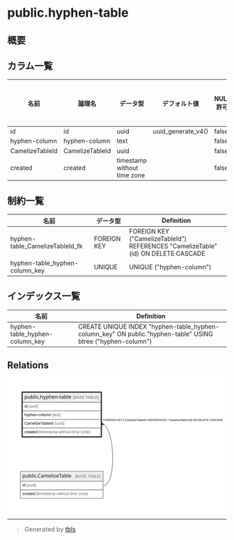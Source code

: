 # public.hyphen-table

## 概要

## カラム一覧

| 名前 | 論理名 | データ型 | デフォルト値 | NULL許可 | 子テーブル | 親テーブル | コメント |
| ---- | ------ | -------- | ------------ | -------- | ---------- | ---------- | -------- |
| id | id | uuid | uuid_generate_v4() | false |  |  |  |
| hyphen-column | hyphen-column | text |  | false |  |  |  |
| CamelizeTableId | CamelizeTableId | uuid |  | false |  | [public.CamelizeTable](public.CamelizeTable.md) |  |
| created | created | timestamp without time zone |  | false |  |  |  |

## 制約一覧

| 名前 | データ型 | Definition |
| ---- | ---- | ---------- |
| hyphen-table_CamelizeTableId_fk | FOREIGN KEY | FOREIGN KEY ("CamelizeTableId") REFERENCES "CamelizeTable"(id) ON DELETE CASCADE |
| hyphen-table_hyphen-column_key | UNIQUE | UNIQUE ("hyphen-column") |

## インデックス一覧

| 名前 | Definition |
| ---- | ---------- |
| hyphen-table_hyphen-column_key | CREATE UNIQUE INDEX "hyphen-table_hyphen-column_key" ON public."hyphen-table" USING btree ("hyphen-column") |

## Relations

![er](public.hyphen-table.svg)

---

> Generated by [tbls](https://github.com/k1LoW/tbls)
